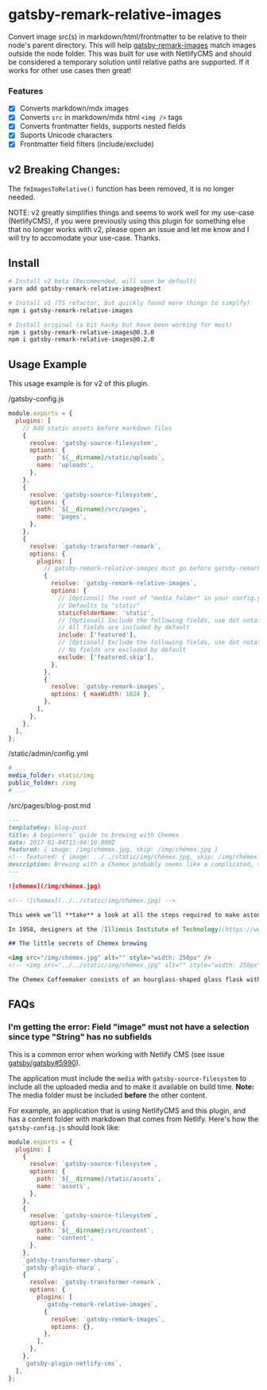 # gatsby-remark-relative-images

Convert image src(s) in markdown/html/frontmatter to be relative to their node's parent directory. This will help [gatsby-remark-images](https://github.com/gatsbyjs/gatsby/tree/master/packages/gatsby-remark-images) match images outside the node folder. This was built for use with NetlifyCMS and should be considered a temporary solution until relative paths are supported. If it works for other use cases then great!

### Features

- [x] Converts markdown/mdx images
- [x] Converts `src` in markdown/mdx html `<img />` tags
- [x] Converts frontmatter fields, supports nested fields
- [x] Suports Unicode characters
- [x] Frontmatter field filters (include/exclude)

## v2 Breaking Changes:

The `fmImagesToRelative()` function has been removed, it is no longer needed.

NOTE: v2 greatly simplifies things and seems to work well for my use-case (NetlifyCMS), if you were previously using this plugin for something else that no longer works with v2, please open an issue and let me know and I will try to accomodate your use-case. Thanks.

## Install

```bash
# Install v2 beta (Recommended, will soon be default)
yarn add gatsby-remark-relative-images@next

# Install v1 (TS refactor, but quickly found more things to simplfy)
npm i gatsby-remark-relative-images

# Install original (a bit hacky but have been working for most)
npm i gatsby-remark-relative-images@0.3.0
npm i gatsby-remark-relative-images@0.2.0
```

## Usage Example

This usage example is for v2 of this plugin.

/gatsby-config.js

```javascript
module.exports = {
  plugins: [
    // Add static assets before markdown files
    {
      resolve: 'gatsby-source-filesystem',
      options: {
        path: `${__dirname}/static/uploads`,
        name: 'uploads',
      },
    },
    {
      resolve: 'gatsby-source-filesystem',
      options: {
        path: `${__dirname}/src/pages`,
        name: 'pages',
      },
    },
    {
      resolve: `gatsby-transformer-remark`,
      options: {
        plugins: [
          // gatsby-remark-relative-images must go before gatsby-remark-images
          {
            resolve: `gatsby-remark-relative-images`,
            options: {
              // [Optional] The root of "media_folder" in your config.yml
              // Defaults to "static"
              staticFolderName: 'static',
              // [Optional] Include the following fields, use dot notation for nested fields
              // All fields are included by default
              include: ['featured'],
              // [Optional] Exclude the following fields, use dot notation for nested fields
              // No fields are excluded by default
              exclude: ['featured.skip'],
            },
          },
          {
            resolve: `gatsby-remark-images`,
            options: { maxWidth: 1024 },
          },
        ],
      },
    },
  ],
};
```

/static/admin/config.yml

```yml
# ...
media_folder: static/img
public_folder: /img
# ...
```

/src/pages/blog-post.md

```md
---
templateKey: blog-post
title: A beginners’ guide to brewing with Chemex
date: 2017-01-04T15:04:10.000Z
featured: { image: /img/chémex.jpg, skip: /img/chémex.jpg }
<!-- featured: { image: ../../static/img/chémex.jpg, skip: /img/chémex.jpg } -->
description: Brewing with a Chemex probably seems like a complicated, time-consuming ordeal, but once you get used to the process, it becomes a soothing ritual that's worth the effort every time.
---

![chemex](/img/chémex.jpg)

<!-- ![chemex](../../static/img/chémex.jpg) -->

This week we’ll **take** a look at all the steps required to make astonishing coffee with a Chemex at home. The Chemex Coffeemaker is a manual, pour-over style glass-container coffeemaker that Peter Schlumbohm invented in 1941, and which continues to be manufactured by the Chemex Corporation in Chicopee, Massachusetts.

In 1958, designers at the [Illinois Institute of Technology](https://www.spacefarm.digital) said that the Chemex Coffeemaker is _"one of the best-designed products of modern times"_, and so is included in the collection of the Museum of Modern Art in New York City.

## The little secrets of Chemex brewing

<img src="/img/chémex.jpg" alt="" style="width: 250px" />
<!-- <img src="../../static/img/chémex.jpg" alt="" style="width: 250px" /> -->

The Chemex Coffeemaker consists of an hourglass-shaped glass flask with a conical funnel-like neck (rather than the cylindrical neck of an Erlenmeyer flask) and uses proprietary filters, made of bonded paper (thicker-gauge paper than the standard paper filters for a drip-method coffeemaker) that removes most of the coffee oils, brewing coffee with a taste that is different than coffee brewed in other coffee-making systems; also, the thicker paper of the Chemex coffee filters may assist in removing cafestol, a cholesterol-containing compound found in coffee oils.
```

## FAQs

### I'm getting the error: Field "image" must not have a selection since type "String" has no subfields

This is a common error when working with Netlify CMS (see issue [gatsby/gatsby#5990](https://github.com/gatsbyjs/gatsby/issues/5990)).

The application must include the `media` with `gatsby-source-filesystem` to include all the uploaded media and to make it available on build time. **Note:** The media folder must be included **before** the other content.

For example, an application that is using NetlifyCMS and this plugin, and has a content folder with markdown that comes from Netlify. Here's how the `gatsby-config.js` should look like:

```js
module.exports = {
  plugins: [
    {
      resolve: `gatsby-source-filesystem`,
      options: {
        path: `${__dirname}/static/assets`,
        name: 'assets',
      },
    },
    {
      resolve: `gatsby-source-filesystem`,
      options: {
        path: `${__dirname}/src/content`,
        name: 'content',
      },
    },
    `gatsby-transformer-sharp`,
    `gatsby-plugin-sharp`,
    {
      resolve: `gatsby-transformer-remark`,
      options: {
        plugins: [
          `gatsby-remark-relative-images`,
          {
            resolve: `gatsby-remark-images`,
            options: {},
          },
        ],
      },
    },
    `gatsby-plugin-netlify-cms`,
  ],
};
```
